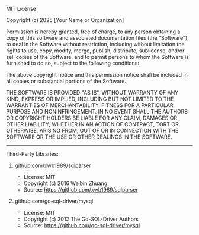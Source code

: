 MIT License

Copyright (c) 2025 [Your Name or Organization]

Permission is hereby granted, free of charge, to any person obtaining a copy
of this software and associated documentation files (the "Software"), to deal
in the Software without restriction, including without limitation the rights
to use, copy, modify, merge, publish, distribute, sublicense, and/or sell
copies of the Software, and to permit persons to whom the Software is
furnished to do so, subject to the following conditions:

The above copyright notice and this permission notice shall be included in all
copies or substantial portions of the Software.

THE SOFTWARE IS PROVIDED "AS IS", WITHOUT WARRANTY OF ANY KIND, EXPRESS OR
IMPLIED, INCLUDING BUT NOT LIMITED TO THE WARRANTIES OF MERCHANTABILITY,
FITNESS FOR A PARTICULAR PURPOSE AND NONINFRINGEMENT. IN NO EVENT SHALL THE
AUTHORS OR COPYRIGHT HOLDERS BE LIABLE FOR ANY CLAIM, DAMAGES OR OTHER
LIABILITY, WHETHER IN AN ACTION OF CONTRACT, TORT OR OTHERWISE, ARISING FROM,
OUT OF OR IN CONNECTION WITH THE SOFTWARE OR THE USE OR OTHER DEALINGS IN THE
SOFTWARE.

---

Third-Party Libraries:

1. github.com/xwb1989/sqlparser
   - License: MIT
   - Copyright (c) 2016 Weibin Zhuang
   - Source: https://github.com/xwb1989/sqlparser

2. github.com/go-sql-driver/mysql
   - License: MIT
   - Copyright (c) 2012 The Go-SQL-Driver Authors
   - Source: https://github.com/go-sql-driver/mysql